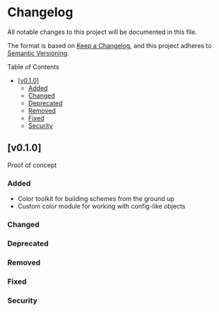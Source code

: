 # Changelog

All notable changes to this project will be documented in this file.

The format is based on [Keep a Changelog](https://keepachangelog.com/en/1.0.0/), and this project adheres to [Semantic Versioning](https://semver.org/spec/v2.0.0.html).

<!-- START doctoc generated TOC please keep comment here to allow auto update -->
<!-- DON'T EDIT THIS SECTION, INSTEAD RE-RUN doctoc TO UPDATE -->
Table of Contents

- [[v0.1.0]](#v010)
    - [Added](#added)
    - [Changed](#changed)
    - [Deprecated](#deprecated)
    - [Removed](#removed)
    - [Fixed](#fixed)
    - [Security](#security)

<!-- END doctoc generated TOC please keep comment here to allow auto update -->

## [v0.1.0]

Proof of concept

### Added

+ Color toolkit for building schemes from the ground up
+ Custom color module for working with config-like objects


### Changed

### Deprecated

### Removed

### Fixed

### Security
